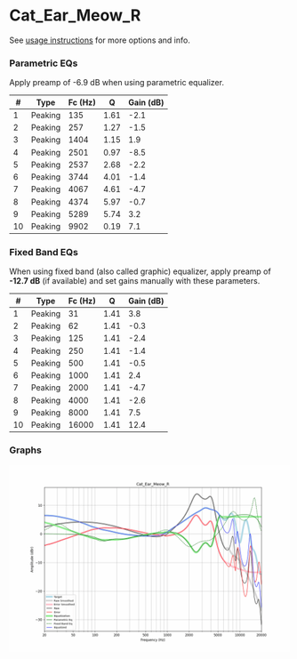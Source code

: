 # Cat_Ear_Meow_R
See [usage instructions](https://github.com/jaakkopasanen/AutoEq#usage) for more options and info.

### Parametric EQs
Apply preamp of -6.9 dB when using parametric equalizer.

|   # | Type    |   Fc (Hz) |    Q |   Gain (dB) |
|-----|---------|-----------|------|-------------|
|   1 | Peaking |       135 | 1.61 |        -2.1 |
|   2 | Peaking |       257 | 1.27 |        -1.5 |
|   3 | Peaking |      1404 | 1.15 |         1.9 |
|   4 | Peaking |      2501 | 0.97 |        -8.5 |
|   5 | Peaking |      2537 | 2.68 |        -2.2 |
|   6 | Peaking |      3744 | 4.01 |        -1.4 |
|   7 | Peaking |      4067 | 4.61 |        -4.7 |
|   8 | Peaking |      4374 | 5.97 |        -0.7 |
|   9 | Peaking |      5289 | 5.74 |         3.2 |
|  10 | Peaking |      9902 | 0.19 |         7.1 |

### Fixed Band EQs
When using fixed band (also called graphic) equalizer, apply preamp of **-12.7 dB** (if available) and set gains manually with these parameters.

|   # | Type    |   Fc (Hz) |    Q |   Gain (dB) |
|-----|---------|-----------|------|-------------|
|   1 | Peaking |        31 | 1.41 |         3.8 |
|   2 | Peaking |        62 | 1.41 |        -0.3 |
|   3 | Peaking |       125 | 1.41 |        -2.4 |
|   4 | Peaking |       250 | 1.41 |        -1.4 |
|   5 | Peaking |       500 | 1.41 |        -0.5 |
|   6 | Peaking |      1000 | 1.41 |         2.4 |
|   7 | Peaking |      2000 | 1.41 |        -4.7 |
|   8 | Peaking |      4000 | 1.41 |        -2.6 |
|   9 | Peaking |      8000 | 1.41 |         7.5 |
|  10 | Peaking |     16000 | 1.41 |        12.4 |

### Graphs
![](./Cat_Ear_Meow_R.png)
